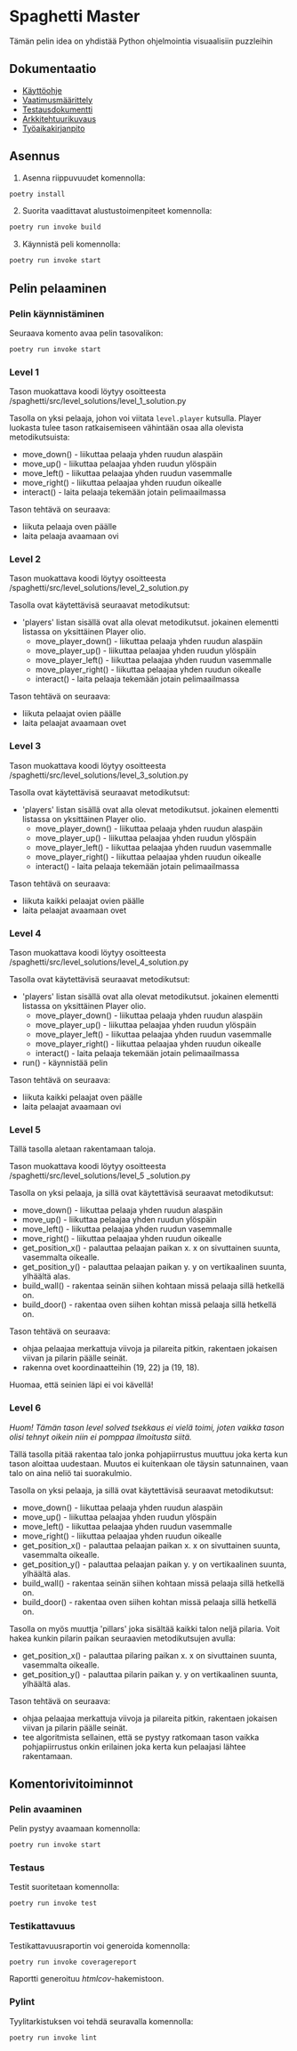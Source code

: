 # Spaghetti Master
Tämän pelin idea on yhdistää Python ohjelmointia visuaalisiin puzzleihin

## Dokumentaatio

- [Käyttöohje](./dokumentaatio/kayttoohje.md)
- [Vaatimusmäärittely](./dokumentaatio/vaatimusmaarittely.md)
- [Testausdokumentti](./dokumentaatio/testausdokumentti.md)
- [Arkkitehtuurikuvaus](./dokumentaatio/arkkitehtuurikuvaus.md)
- [Työaikakirjanpito](./dokumentaatio/tyoaikakirjanpito.md)

## Asennus

1. Asenna riippuvuudet komennolla:

```bash
poetry install
```

2. Suorita vaadittavat alustustoimenpiteet komennolla:

```bash
poetry run invoke build
```

3. Käynnistä peli komennolla:

```bash
poetry run invoke start
```

## Pelin pelaaminen

### Pelin käynnistäminen

Seuraava komento avaa pelin tasovalikon:

```bash
poetry run invoke start
```

### Level 1

Tason muokattava koodi löytyy osoitteesta /spaghetti/src/level_solutions/level_1_solution.py

Tasolla on yksi pelaaja, johon voi viitata `level.player` kutsulla. Player luokasta tulee tason ratkaisemiseen vähintään osaa alla olevista metodikutsuista:
* move_down() - liikuttaa pelaaja yhden ruudun alaspäin
* move_up() - liikuttaa pelaajaa yhden ruudun ylöspäin
* move_left() - liikuttaa pelaajaa yhden ruudun vasemmalle
* move_right() - liikuttaa pelaajaa yhden ruudun oikealle
* interact() - laita pelaaja tekemään jotain pelimaailmassa

Tason tehtävä on seuraava:
* liikuta pelaaja oven päälle
* laita pelaaja avaamaan ovi

### Level 2

Tason muokattava koodi löytyy osoitteesta /spaghetti/src/level_solutions/level_2_solution.py

Tasolla ovat käytettävisä seuraavat metodikutsut:
* 'players' listan sisällä ovat alla olevat metodikutsut. jokainen elementti listassa on yksittäinen Player olio.
    * move_player_down() - liikuttaa pelaaja yhden ruudun alaspäin
    * move_player_up() - liikuttaa pelaajaa yhden ruudun ylöspäin
    * move_player_left() - liikuttaa pelaajaa yhden ruudun vasemmalle
    * move_player_right() - liikuttaa pelaajaa yhden ruudun oikealle
    * interact() - laita pelaaja tekemään jotain pelimaailmassa

Tason tehtävä on seuraava:
  * liikuta pelaajat ovien päälle
  * laita pelaajat avaamaan ovet

### Level 3

Tason muokattava koodi löytyy osoitteesta /spaghetti/src/level_solutions/level_3_solution.py

Tasolla ovat käytettävisä seuraavat metodikutsut:
* 'players' listan sisällä ovat alla olevat metodikutsut. jokainen elementti listassa on yksittäinen Player olio.
    * move_player_down() - liikuttaa pelaaja yhden ruudun alaspäin
    * move_player_up() - liikuttaa pelaajaa yhden ruudun ylöspäin
    * move_player_left() - liikuttaa pelaajaa yhden ruudun vasemmalle
    * move_player_right() - liikuttaa pelaajaa yhden ruudun oikealle
    * interact() - laita pelaaja tekemään jotain pelimaailmassa

Tason tehtävä on seuraava:
  * liikuta kaikki pelaajat ovien päälle
  * laita pelaajat avaamaan ovet

### Level 4

Tason muokattava koodi löytyy osoitteesta /spaghetti/src/level_solutions/level_4_solution.py

Tasolla ovat käytettävisä seuraavat metodikutsut:
* 'players' listan sisällä ovat alla olevat metodikutsut. jokainen elementti listassa on yksittäinen Player olio.
    * move_player_down() - liikuttaa pelaaja yhden ruudun alaspäin
    * move_player_up() - liikuttaa pelaajaa yhden ruudun ylöspäin
    * move_player_left() - liikuttaa pelaajaa yhden ruudun vasemmalle
    * move_player_right() - liikuttaa pelaajaa yhden ruudun oikealle
    * interact() - laita pelaaja tekemään jotain pelimaailmassa
* run() - käynnistää pelin


Tason tehtävä on seuraava:
  * liikuta kaikki pelaajat oven päälle
  * laita pelaajat avaamaan ovi

### Level 5

Tällä tasolla aletaan rakentamaan taloja.

Tason muokattava koodi löytyy osoitteesta /spaghetti/src/level_solutions/level_5 _solution.py

Tasolla on yksi pelaaja, ja sillä ovat käytettävisä seuraavat metodikutsut:
  * move_down() - liikuttaa pelaaja yhden ruudun alaspäin
  * move_up() - liikuttaa pelaajaa yhden ruudun ylöspäin
  * move_left() - liikuttaa pelaajaa yhden ruudun vasemmalle
  * move_right() - liikuttaa pelaajaa yhden ruudun oikealle 
  * get_position_x() - palauttaa pelaajan paikan x. x on sivuttainen suunta, vasemmalta oikealle.
  * get_position_y() - palauttaa pelaajan paikan y. y on vertikaalinen suunta, ylhäältä alas.
  * build_wall() - rakentaa seinän siihen kohtaan missä pelaaja sillä hetkellä on.
  * build_door() - rakentaa oven siihen kohtan missä pelaaja sillä hetkellä on.

Tason tehtävä on seuraava:
  * ohjaa pelaajaa merkattuja viivoja ja pilareita pitkin, rakentaen jokaisen viivan ja pilarin päälle seinät.
  * rakenna ovet koordinaatteihin (19, 22) ja (19, 18).

Huomaa, että seinien läpi ei voi kävellä!

### Level 6

*Huom! Tämän tason level solved tsekkaus ei vielä toimi, joten vaikka tason olisi tehnyt oikein niin ei pomppaa ilmoitusta siitä.* 

Tällä tasolla pitää rakentaa talo jonka pohjapiirrustus muuttuu joka kerta kun tason aloittaa uudestaan. Muutos ei kuitenkaan ole täysin satunnainen, vaan talo on aina neliö tai suorakulmio.

Tasolla on yksi pelaaja, ja sillä ovat käytettävisä seuraavat metodikutsut:
  * move_down() - liikuttaa pelaaja yhden ruudun alaspäin
  * move_up() - liikuttaa pelaajaa yhden ruudun ylöspäin
  * move_left() - liikuttaa pelaajaa yhden ruudun vasemmalle
  * move_right() - liikuttaa pelaajaa yhden ruudun oikealle 
  * get_position_x() - palauttaa pelaajan paikan x. x on sivuttainen suunta, vasemmalta oikealle.
  * get_position_y() - palauttaa pelaajan paikan y. y on vertikaalinen suunta, ylhäältä alas.
  * build_wall() - rakentaa seinän siihen kohtaan missä pelaaja sillä hetkellä on.
  * build_door() - rakentaa oven siihen kohtan missä pelaaja sillä hetkellä on.

Tasolla on myös muuttja 'pillars' joka sisältää kaikki talon neljä pilaria. Voit hakea kunkin pilarin paikan seuraavien metodikutsujen avulla:
  * get_position_x() - palauttaa pilaring paikan x. x on sivuttainen suunta, vasemmalta oikealle.
  * get_position_y() - palauttaa pilarin paikan y. y on vertikaalinen suunta, ylhäältä alas.

Tason tehtävä on seuraava:
  * ohjaa pelaajaa merkattuja viivoja ja pilareita pitkin, rakentaen jokaisen viivan ja pilarin päälle seinät.
  * tee algoritmista sellainen, että se pystyy ratkomaan tason vaikka pohjapiirrustus onkin erilainen joka kerta kun pelaajasi lähtee rakentamaan.

## Komentorivitoiminnot

### Pelin avaaminen

Pelin pystyy avaamaan komennolla:

```bash
poetry run invoke start
```

### Testaus

Testit suoritetaan komennolla:

```bash
poetry run invoke test
```

### Testikattavuus

Testikattavuusraportin voi generoida komennolla:

```bash
poetry run invoke coveragereport
```

Raportti generoituu _htmlcov_-hakemistoon.

### Pylint

Tyylitarkistuksen voi tehdä seuravalla komennolla:

```bash
poetry run invoke lint
```